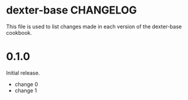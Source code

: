 # dexter-base CHANGELOG

This file is used to list changes made in each version of the dexter-base cookbook.

# 0.1.0

Initial release.

- change 0
- change 1

